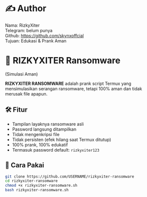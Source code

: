 # ✍️ Author

Nama: RizkyXiter  
Telegram: belum punya  
Github: https://github.com/skynxoffcial  
Tujuan: Edukasi & Prank Aman  

# 🔐 RIZKYXITER Ransomware
(Simulasi Aman)

**RIZKYXITER RANSOMWARE** adalah prank script Termux yang mensimulasikan serangan ransomware, tetapi 100% aman dan tidak merusak file apapun.

## 🛠️ Fitur

- Tampilan layaknya ransomware asli
- Password langsung ditampilkan
- Tidak mengenkripsi file
- Tidak persisten (efek hilang saat Termux ditutup)
- 100% prank, 100% edukatif
- Termasuk password default: `rizkyxiter123`

## 🚀 Cara Pakai

```bash
git clone https://github.com/USERNAME/rizkyxiter-ransomware
cd rizkyxiter-ransomware
chmod +x rizkyxiter-ransomware.sh
bash rizkyxiter-ransomware.sh
